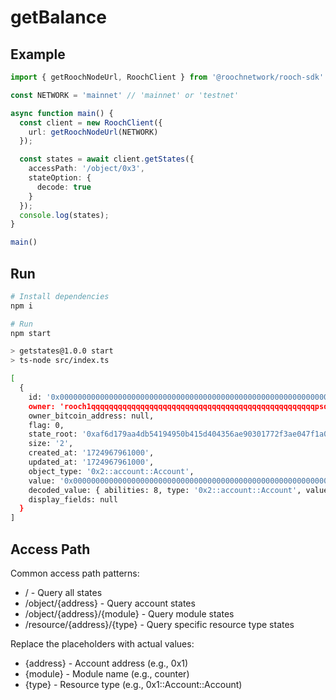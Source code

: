 # getBalance

## Example

```ts
import { getRoochNodeUrl, RoochClient } from '@roochnetwork/rooch-sdk'

const NETWORK = 'mainnet' // 'mainnet' or 'testnet'

async function main() {
  const client = new RoochClient({
    url: getRoochNodeUrl(NETWORK)
  });

  const states = await client.getStates({
    accessPath: '/object/0x3',
    stateOption: {
      decode: true
    }
  });
  console.log(states);
}

main()
```

## Run

```bash
# Install dependencies
npm i

# Run
npm start

> getstates@1.0.0 start
> ts-node src/index.ts

[
  {
    id: '0x0000000000000000000000000000000000000000000000000000000000000003',
    owner: 'rooch1qqqqqqqqqqqqqqqqqqqqqqqqqqqqqqqqqqqqqqqqqqqqqqqqqqpsd68l8x',
    owner_bitcoin_address: null,
    flag: 0,
    state_root: '0xaf6d179aa4db54194950b415d404356ae90301772f3ae047f1a02fcb429d8881',
    size: '2',
    created_at: '1724967961000',
    updated_at: '1724967961000',
    object_type: '0x2::account::Account',
    value: '0x00000000000000000000000000000000000000000000000000000000000000030000000000000000',
    decoded_value: { abilities: 8, type: '0x2::account::Account', value: [Object] },
    display_fields: null
  }
]
```

## Access Path

Common access path patterns:

- / - Query all states
- /object/{address} - Query account states
- /object/{address}/{module} - Query module states
- /resource/{address}/{type} - Query specific resource type states

Replace the placeholders with actual values:

- {address} - Account address (e.g., 0x1)
- {module} - Module name (e.g., counter)
- {type} - Resource type (e.g., 0x1::Account::Account)